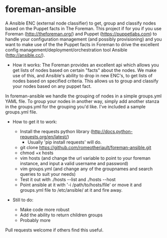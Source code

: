 foreman-ansible
===============

A Ansible ENC (external node classifier) to get, group and classify nodes based on the Puppet facts in The Foreman.
This project if for you if you use Foreman (http://theforeman.org/) and Puppet (https://puppetlabs.com) to handle your configuration management (and possibly provisioning) and you want to make use of the the Puppet facts in Foreman to drive the excellent config management/deployment/orchestration tool Ansible (http://ansible.cc/).
* How it works:
The Foreman provides an excellent api which allows you get lists of nodes based on certain "facts" about the nodes. We make use of this, and Ansible's ability to drop in new ENC's,  to get lists of nodes based on specified criteria. This allows us to group and classify your nodes based on any puppet fact.

In foreman-ansible we handle the grouping of nodes in a simple groups.yml YAML file. To group your nodes in another way, simply add another stanza in the groups.yml for the grouping you'd like. I've included a sample groups.yml file.

* How to get it to work:

   * Install the requests python library (http://docs.python-requests.org/en/latest/)
       * Usually 'pip install requests' will do.
   * git clone https://github.com/romeotheriault/foreman-ansible.git
   * chmod +x hosts
   * vim hosts (and change the url variable to point to your foreman instance, and input a valid username and password)
   * vim groups.yml (and change any of the groupnames and search queries to suit your needs)
   * Test it out with ./hosts --list and ./hosts --host <nodename-you-have-in-puppet>
   * Point ansible at it with '-i /path/to/hosts/file' or move it and groups.yml file to /etc/ansible/ at it and fire away.


* Still to do:

    * Make code more robust
    * Add the ability to return children groups
    * Probably more

Pull requests welcome if others find this useful.
